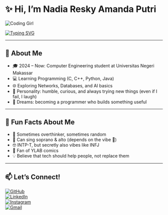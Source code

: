 # ✨ Hi, I’m Nadia Resky Amanda Putri 

![Coding Girl](https://i.gifer.com/3rNn.gif)

[![Typing SVG](https://readme-typing-svg.herokuapp.com?size=22&color=FF69B4&center=true&vCenter=true&lines=Computer+Engineering+Student;Learning+AI,+Code+%26+Networks;Turning+Ideas+into+Reality)](https://git.io/typing-svg)

---

## 🌱 About Me
- 🎓 2024 – Now: Computer Engineering student at Universitas Negeri Makassar  
- 💻 Learning Programming (C, C++, Python, Java)  
- 🌐 Exploring Networks, Databases, and AI basics  
- 🌟 Personality: humble, curious, and always trying new things (even if I fail, I laugh)  
- 🚀 Dreams: becoming a programmer who builds something useful  

---

## 🎉 Fun Facts About Me
- 🦄 Sometimes overthinker, sometimes random  
- 🎵 Can sing soprano & alto (depends on the vibe 🎤)  
- 🤓 INTP-T, but secretly also vibes like INFJ  
- 📖 Fan of YLAB comics  
- 💡 Believe that tech should help people, not replace them  

---

## 📫 Let’s Connect!

[![GitHub](https://img.shields.io/badge/GitHub-100000?style=for-the-badge&logo=github&logoColor=white)](https://github.com/nadiarskyyy)  
[![LinkedIn](https://img.shields.io/badge/LinkedIn-0A66C2?style=for-the-badge&logo=linkedin&logoColor=white)](https://www.linkedin.com/in/nadia-resky-amanda-putri-a54154381/)  
[![Instagram](https://img.shields.io/badge/Instagram-E4405F?style=for-the-badge&logo=instagram&logoColor=white)](https://www.instagram.com/ndyarsky__/?igsh=anBjbG1wdXhvMHR5)  
[![Gmail](https://img.shields.io/badge/Gmail-D14836?style=for-the-badge&logo=gmail&logoColor=white)](mailto:nadiarskyy@gmail.com)
